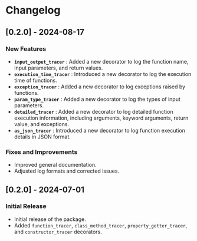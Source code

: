 # Changelog

## [0.2.0] - 2024-08-17

### New Features

* **`input_output_tracer`** : Added a new decorator to log the function name, input parameters, and return values.
* **`execution_time_tracer`** : Introduced a new decorator to log the execution time of functions.
* **`exception_tracer`** : Added a new decorator to log exceptions raised by functions.
* **`param_type_tracer`** : Added a new decorator to log the types of input parameters.
* **`detailed_tracer`** : Added a new decorator to log detailed function execution information, including arguments, keyword arguments, return value, and exceptions.
* **`as_json_tracer`** : Introduced a new decorator to log function execution details in JSON format.

### Fixes and Improvements

* Improved general documentation.
* Adjusted log formats and corrected issues.

## [0.2.0] - 2024-07-01

### Initial Release

* Initial release of the package.
* Added `function_tracer`, `class_method_tracer`, `property_getter_tracer`, and `constructor_tracer` decorators.
